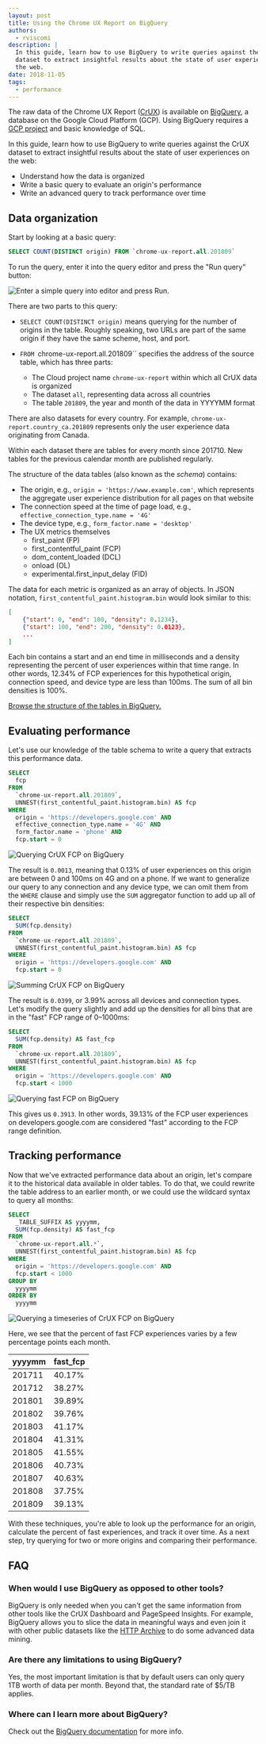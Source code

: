 ```yaml
---
layout: post
title: Using the Chrome UX Report on BigQuery
authors:
  - rviscomi
description: |
  In this guide, learn how to use BigQuery to write queries against the CrUX
  dataset to extract insightful results about the state of user experiences on
  the web.
date: 2018-11-05
tags:
  - performance
---
```


The raw data of the Chrome UX Report
([CrUX](https://developers.google.com/web/tools/chrome-user-experience-report/))
is available on
[BigQuery](https://console.cloud.google.com/bigquery?p=chrome-ux-report), a
database on the Google Cloud Platform (GCP). Using BigQuery requires a
[GCP project](https://developers.google.com/web/tools/chrome-user-experience-report/getting-started#getting-started)
and basic knowledge of SQL.

In this guide, learn how to use BigQuery to write queries against the CrUX
dataset to extract insightful results about the state of user experiences on
the web:

- Understand how the data is organized
- Write a basic query to evaluate an origin's performance
- Write an advanced query to track performance over time

## Data organization

Start by looking at a basic query:

```sql
SELECT COUNT(DISTINCT origin) FROM `chrome-ux-report.all.201809`
```

To run the query, enter it into the query editor and press the
"Run query" button:

<img class="w-screenshot" src="./bigquery.png" alt="Enter a simple query into editor and press Run.">

There are two parts to this query:

- `SELECT COUNT(DISTINCT origin)` means querying for the number of origins in
the table. Roughly speaking, two URLs are part of the same origin if they have
the same scheme, host, and port.

- `FROM `chrome-ux-report.all.201809`` specifies the address of the source
table, which has three parts:
  - The Cloud project name `chrome-ux-report` within which all CrUX data is organized
  - The dataset `all`, representing data across all countries
  - The table `201809`, the year and month of the data in YYYYMM format

There are also datasets for every country. For example,
`chrome-ux-report.country_ca.201809` represents only the user experience data
originating from Canada.

Within each dataset there are tables for every month since 201710. New tables
for the previous calendar month are published regularly.

The structure of the data tables (also known as the _schema_) contains:

- The origin, e.g., `origin = 'https://www.example.com'`, which represents the
aggregate user experience distribution for all pages on that website
- The connection speed at the time of page load, e.g.,
`effective_connection_type.name = '4G'`
- The device type, e.g., `form_factor.name = 'desktop'`
- The UX metrics themselves
  - first_paint (FP)
  - first_contentful_paint (FCP)
  - dom_content_loaded (DCL)
  - onload (OL)
  - experimental.first_input_delay (FID)

The data for each metric is organized as an array of objects. In JSON notation,
`first_contentful_paint.histogram.bin` would look similar to this:

```json
[
	{"start": 0, "end": 100, "density": 0.1234},
	{"start": 100, "end": 200, "density": 0.0123},
	...
]
```

Each bin contains a start and an end time in milliseconds and a density
representing the percent of user experiences within that time range. In other
words, 12.34% of FCP experiences for this hypothetical origin, connection speed,
and device type are less than 100ms. The sum of all bin densities is 100%.

[Browse the structure of the tables in BigQuery.](https://bigquery.cloud.google.com/table/chrome-ux-report:all.201809?tab=preview)

## Evaluating performance

Let's use our knowledge of the table schema to write a query that extracts this
performance data.

```sql
SELECT
  fcp
FROM
  `chrome-ux-report.all.201809`,
  UNNEST(first_contentful_paint.histogram.bin) AS fcp
WHERE
  origin = 'https://developers.google.com' AND
  effective_connection_type.name = '4G' AND
  form_factor.name = 'phone' AND
  fcp.start = 0
```

<img class="w-screenshot" src="./bigquery_fcp.png" alt="Querying CrUX FCP on BigQuery">

The result is `0.0013`, meaning that 0.13% of user experiences on this origin
are between 0 and 100ms on 4G and on a phone. If we want to generalize our
query to any connection and any device type, we can omit them from the `WHERE`
clause and simply use the `SUM` aggregator function to add up all of their
respective bin densities:

```sql
SELECT
  SUM(fcp.density)
FROM
  `chrome-ux-report.all.201809`,
  UNNEST(first_contentful_paint.histogram.bin) AS fcp
WHERE
  origin = 'https://developers.google.com' AND
  fcp.start = 0
```

<img class="w-screenshot" src="./bigquery_fcp_sum.png" alt="Summing CrUX FCP on BigQuery">

The result is `0.0399`, or 3.99% across all devices and connection types.
Let's modify the query slightly and add up the densities for all bins that are
in the "fast" FCP range of 0–1000ms:

```sql
SELECT
  SUM(fcp.density) AS fast_fcp
FROM
  `chrome-ux-report.all.201809`,
  UNNEST(first_contentful_paint.histogram.bin) AS fcp
WHERE
  origin = 'https://developers.google.com' AND
  fcp.start < 1000
```

<img class="w-screenshot" src="./bigquery_fast_fcp.png" alt="Querying fast FCP on BigQuery">

This gives us `0.3913`. In other words, 39.13% of the FCP user experiences on
developers.google.com are considered "fast" according to the FCP range
definition.

## Tracking performance

Now that we've extracted performance data about an origin, let's compare it to
the historical data available in older tables. To do that, we could rewrite the
table address to an earlier month, or we could use the wildcard syntax to query
all months:

```sql
SELECT
  _TABLE_SUFFIX AS yyyymm,
  SUM(fcp.density) AS fast_fcp
FROM
  `chrome-ux-report.all.*`,
  UNNEST(first_contentful_paint.histogram.bin) AS fcp
WHERE
  origin = 'https://developers.google.com' AND
  fcp.start < 1000
GROUP BY
  yyyymm
ORDER BY
  yyyymm
```

<img class="w-screenshot" src="./bigquery_timeseries.png" alt="Querying a timeseries of CrUX FCP on BigQuery">

Here, we see that the percent of fast FCP experiences varies by a few percentage
points each month.

yyyymm | fast_fcp
-- | --
201711 | 40.17%
201712 | 38.27%
201801 | 39.89%
201802 | 39.76%
201803 | 41.17%
201804 | 41.31%
201805 | 41.55%
201806 | 40.73%
201807 | 40.63%
201808 | 37.75%
201809 | 39.13%

With these techniques, you're able to look up the performance for an origin,
calculate the percent of fast experiences, and track it over time.
As a next step, try querying for two or more origins and comparing their
performance.

## FAQ

### When would I use BigQuery as opposed to other tools?

BigQuery is only needed when you can't get the same information from other tools
like the CrUX Dashboard and PageSpeed Insights. For example, BigQuery allows you
to slice the data in meaningful ways and even join it with other public datasets
like the [HTTP Archive](https://httparchive.org/) to do some advanced data
mining.

### Are there any limitations to using BigQuery?

Yes, the most important limitation is that by default users can only query 1TB
worth of data per month. Beyond that, the standard rate of $5/TB applies.

### Where can I learn more about BigQuery?

Check out the [BigQuery documentation](https://cloud.google.com/bigquery/) for
more info.
